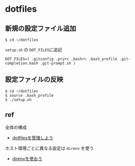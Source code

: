 # dotfiles

## 新規の設定ファイル追加

```
$ cd ~/dotfiles
```

`setup.sh` の `DOT_FILES`に追記

```
DOT_FILES=( .gitconfig .pryrc .bashrc .bash_profile .git-completion.bash .git-prompt.sh )
```


## 設定ファイルの反映

```
$ cd ~/dotfiles
$ source .bash_profile
$ ./setup.sh
```

## ref
全体の構成
- [dotfilesを管理しよう](https://qiita.com/massy22/items/5bdb97f8d6e93517f916)

ホスト環境ごとに異なる設定は `direnv` を使う
- [direnvを使おう](https://qiita.com/kompiro/items/5fc46089247a56243a62)
